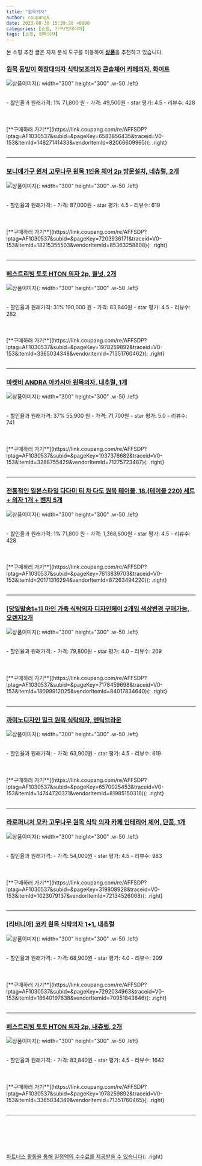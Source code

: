 ```yaml
---
title: "원목의자"
author: coupang6
date: 2023-08-30 15:39:28 +0800
categories: [쇼핑, 가구/인테리어]
tags: [쇼핑, 원목의자]
---
```


본 쇼핑 추천 글은 자체 분석 도구를 이용하여 [**상품**](https://link.coupang.com/a/bao1ui)을 추천하고 있습니다.

### [원목 등받이 화장대의자 식탁보조의자 콘솔체어 카페의자, 화이트](https://link.coupang.com/re/AFFSDP?lptag=AF1030537&subid=&pageKey=6583856435&traceid=V0-153&itemId=14827141433&vendorItemId=82066609995)

![상품이미지](https://thumbnail8.coupangcdn.com/thumbnails/remote/230x230ex/image/vendor_inventory/2d7e/d0e3b8aefb772740fbc39fde66cc9a0e3e0a98ae1aaaf48d51fa4a0d9e26.jpg){: width="300" height="300" .w-50 .left}


<br>
- 할인율과 원래가격: 1%  71,800   원
- 가격: 49,500원
- star 평가: 4.5
- 리뷰수: 428
<br>
<br>
<br>
<br>
[**구매하러 가기**](https://link.coupang.com/re/AFFSDP?lptag=AF1030537&subid=&pageKey=6583856435&traceid=V0-153&itemId=14827141433&vendorItemId=82066609995){: .right}
<br>
<br>

---

### [보니애가구 윈저 고무나무 원목 1인용 체어 2p 방문설치, 네츄럴, 2개](https://link.coupang.com/re/AFFSDP?lptag=AF1030537&subid=&pageKey=7203936171&traceid=V0-153&itemId=18215355503&vendorItemId=85363258808)

![상품이미지](https://thumbnail6.coupangcdn.com/thumbnails/remote/230x230ex/image/rs_quotation_api/rcy7ply5/e849d345de9849649d3d382854de7828.jpg){: width="300" height="300" .w-50 .left}


<br>
- 할인율과 원래가격: 
- 가격: 87,000원
- star 평가: 4.5
- 리뷰수: 619
<br>
<br>
<br>
<br>
[**구매하러 가기**](https://link.coupang.com/re/AFFSDP?lptag=AF1030537&subid=&pageKey=7203936171&traceid=V0-153&itemId=18215355503&vendorItemId=85363258808){: .right}
<br>
<br>

---

### [베스트리빙 토토 HTON 의자 2p, 월넛, 2개](https://link.coupang.com/re/AFFSDP?lptag=AF1030537&subid=&pageKey=1978259892&traceid=V0-153&itemId=3365034348&vendorItemId=71351760462)

![상품이미지](https://thumbnail6.coupangcdn.com/thumbnails/remote/230x230ex/image/retail/images/2020/08/14/11/8/f495a5b3-9ede-45fa-aba9-0903d51b5a38.jpg){: width="300" height="300" .w-50 .left}


<br>
- 할인율과 원래가격: 31%  190,000   원
- 가격: 83,840원
- star 평가: 4.5
- 리뷰수: 282
<br>
<br>
<br>
<br>
[**구매하러 가기**](https://link.coupang.com/re/AFFSDP?lptag=AF1030537&subid=&pageKey=1978259892&traceid=V0-153&itemId=3365034348&vendorItemId=71351760462){: .right}
<br>
<br>

---

### [마켓비 ANDRA 아카시아 원목의자, 내추럴, 1개](https://link.coupang.com/re/AFFSDP?lptag=AF1030537&subid=&pageKey=1937376682&traceid=V0-153&itemId=3288755429&vendorItemId=71275723487)

![상품이미지](https://thumbnail9.coupangcdn.com/thumbnails/remote/230x230ex/image/retail/images/2020/07/28/19/6/45d7f2f7-d9f2-4911-b6af-6aab07688578.jpg){: width="300" height="300" .w-50 .left}


<br>
- 할인율과 원래가격: 37%  55,900   원
- 가격: 71,700원
- star 평가: 5.0
- 리뷰수: 741
<br>
<br>
<br>
<br>
[**구매하러 가기**](https://link.coupang.com/re/AFFSDP?lptag=AF1030537&subid=&pageKey=1937376682&traceid=V0-153&itemId=3288755429&vendorItemId=71275723487){: .right}
<br>
<br>

---

### [전통적인 일본스타일 다다미 티 차 다도 원목 테이블, 18.(테이블 220) 세트+ 의자 1개 + 벤치 5개](https://link.coupang.com/re/AFFSDP?lptag=AF1030537&subid=&pageKey=7613839703&traceid=V0-153&itemId=20171316294&vendorItemId=87263494220)

![상품이미지](https://thumbnail10.coupangcdn.com/thumbnails/remote/230x230ex/image/vendor_inventory/66bc/172cfccd90353e4add43d74121d14477015714feffda744063c83449dd7b.jpg){: width="300" height="300" .w-50 .left}


<br>
- 할인율과 원래가격: 1%  71,800   원
- 가격: 1,368,600원
- star 평가: 4.5
- 리뷰수: 428
<br>
<br>
<br>
<br>
[**구매하러 가기**](https://link.coupang.com/re/AFFSDP?lptag=AF1030537&subid=&pageKey=7613839703&traceid=V0-153&itemId=20171316294&vendorItemId=87263494220){: .right}
<br>
<br>

---

### [[당일발송1+1] 마인 가죽 식탁의자 디자인체어 2개입 색상변경 구매가능, 오렌지2개](https://link.coupang.com/re/AFFSDP?lptag=AF1030537&subid=&pageKey=7178459698&traceid=V0-153&itemId=18099912025&vendorItemId=84017834640)

![상품이미지](https://thumbnail10.coupangcdn.com/thumbnails/remote/230x230ex/image/vendor_inventory/bece/3ea48fc02e9957d214a1a5c4423c1cd1c1df2be13e766f66cfffc0469904.jpg){: width="300" height="300" .w-50 .left}


<br>
- 할인율과 원래가격: 
- 가격: 79,800원
- star 평가: 4.0
- 리뷰수: 209
<br>
<br>
<br>
<br>
[**구매하러 가기**](https://link.coupang.com/re/AFFSDP?lptag=AF1030537&subid=&pageKey=7178459698&traceid=V0-153&itemId=18099912025&vendorItemId=84017834640){: .right}
<br>
<br>

---

### [까미노디자인 밀크 원목 식탁의자, 엔틱브라운](https://link.coupang.com/re/AFFSDP?lptag=AF1030537&subid=&pageKey=6570025453&traceid=V0-153&itemId=14744720371&vendorItemId=81985150316)

![상품이미지](https://thumbnail7.coupangcdn.com/thumbnails/remote/230x230ex/image/vendor_inventory/ffe6/208d341dcc764d559a356327616269baf323359f2e98acc369c331759444.jpg){: width="300" height="300" .w-50 .left}


<br>
- 할인율과 원래가격: 
- 가격: 63,900원
- star 평가: 4.5
- 리뷰수: 619
<br>
<br>
<br>
<br>
[**구매하러 가기**](https://link.coupang.com/re/AFFSDP?lptag=AF1030537&subid=&pageKey=6570025453&traceid=V0-153&itemId=14744720371&vendorItemId=81985150316){: .right}
<br>
<br>

---

### [라로퍼니처 모카 고무나무 원목 식탁 의자 카페 인테리어 체어, 단품, 1개](https://link.coupang.com/re/AFFSDP?lptag=AF1030537&subid=&pageKey=319808928&traceid=V0-153&itemId=1023079137&vendorItemId=72134526008)

![상품이미지](https://thumbnail7.coupangcdn.com/thumbnails/remote/230x230ex/image/vendor_inventory/dbf2/bfe84b2a165a27b6d0b4b23c7212f6ccce1f8ba164c3bf5d1955c2fb8fb7.jpg){: width="300" height="300" .w-50 .left}


<br>
- 할인율과 원래가격: 
- 가격: 54,000원
- star 평가: 4.5
- 리뷰수: 983
<br>
<br>
<br>
<br>
[**구매하러 가기**](https://link.coupang.com/re/AFFSDP?lptag=AF1030537&subid=&pageKey=319808928&traceid=V0-153&itemId=1023079137&vendorItemId=72134526008){: .right}
<br>
<br>

---

### [[리비니아] 코카 원목 식탁의자 1+1, 내츄럴](https://link.coupang.com/re/AFFSDP?lptag=AF1030537&subid=&pageKey=7292034963&traceid=V0-153&itemId=18640197638&vendorItemId=70951843846)

![상품이미지](https://thumbnail9.coupangcdn.com/thumbnails/remote/230x230ex/image/vendor_inventory/895e/1e61cb58f2900914a9ddc3c86f901b05b952069d03eb40b440922652d737.jpg){: width="300" height="300" .w-50 .left}


<br>
- 할인율과 원래가격: 
- 가격: 68,900원
- star 평가: 4.0
- 리뷰수: 209
<br>
<br>
<br>
<br>
[**구매하러 가기**](https://link.coupang.com/re/AFFSDP?lptag=AF1030537&subid=&pageKey=7292034963&traceid=V0-153&itemId=18640197638&vendorItemId=70951843846){: .right}
<br>
<br>

---

### [베스트리빙 토토 HTON 의자 2p, 내츄럴, 2개](https://link.coupang.com/re/AFFSDP?lptag=AF1030537&subid=&pageKey=1978259892&traceid=V0-153&itemId=3365034349&vendorItemId=71351760465)

![상품이미지](https://thumbnail6.coupangcdn.com/thumbnails/remote/230x230ex/image/retail/images/2020/08/14/11/0/9c028356-9dce-4b40-9244-23cab46382df.jpg){: width="300" height="300" .w-50 .left}


<br>
- 할인율과 원래가격: 
- 가격: 83,840원
- star 평가: 4.5
- 리뷰수: 1642
<br>
<br>
<br>
<br>
[**구매하러 가기**](https://link.coupang.com/re/AFFSDP?lptag=AF1030537&subid=&pageKey=1978259892&traceid=V0-153&itemId=3365034349&vendorItemId=71351760465){: .right}
<br>
<br>

---
<br><br><br><br><br> [파트너스 활동을 통해 일정액의 수수료를 제공받을 수 있습니다](https://link.coupang.com/a/bao1ui){: .right}